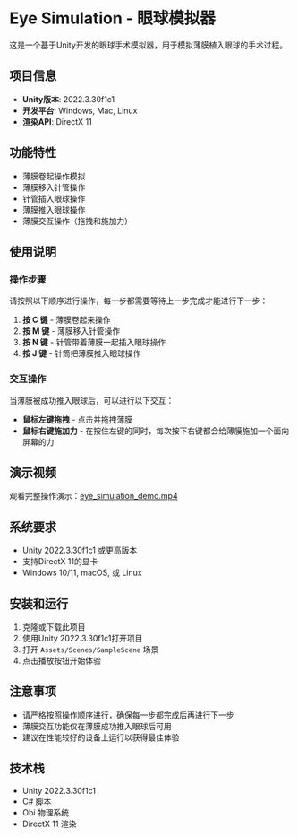 # Eye Simulation - 眼球模拟器

这是一个基于Unity开发的眼球手术模拟器，用于模拟薄膜植入眼球的手术过程。

## 项目信息

- **Unity版本**: 2022.3.30f1c1
- **开发平台**: Windows, Mac, Linux
- **渲染API**: DirectX 11

## 功能特性

- 薄膜卷起操作模拟
- 薄膜移入针管操作
- 针管插入眼球操作
- 薄膜推入眼球操作
- 薄膜交互操作（拖拽和施加力）

## 使用说明

### 操作步骤

请按照以下顺序进行操作，每一步都需要等待上一步完成才能进行下一步：

1. **按 C 键** - 薄膜卷起来操作
2. **按 M 键** - 薄膜移入针管操作
3. **按 N 键** - 针管带着薄膜一起插入眼球操作
4. **按 J 键** - 针筒把薄膜推入眼球操作

### 交互操作

当薄膜被成功推入眼球后，可以进行以下交互：

- **鼠标左键拖拽** - 点击并拖拽薄膜
- **鼠标右键施加力** - 在按住左键的同时，每次按下右键都会给薄膜施加一个面向屏幕的力

## 演示视频

观看完整操作演示：[eye_simulation_demo.mp4](Assets/Documentation/eye_simulation_demo.mp4)

## 系统要求

- Unity 2022.3.30f1c1 或更高版本
- 支持DirectX 11的显卡
- Windows 10/11, macOS, 或 Linux

## 安装和运行

1. 克隆或下载此项目
2. 使用Unity 2022.3.30f1c1打开项目
3. 打开 `Assets/Scenes/SampleScene` 场景
4. 点击播放按钮开始体验

## 注意事项

- 请严格按照操作顺序进行，确保每一步都完成后再进行下一步
- 薄膜交互功能仅在薄膜成功推入眼球后可用
- 建议在性能较好的设备上运行以获得最佳体验

## 技术栈

- Unity 2022.3.30f1c1
- C# 脚本
- Obi 物理系统
- DirectX 11 渲染
